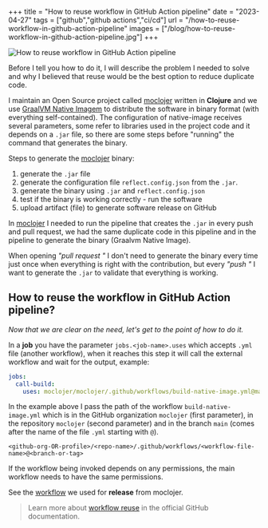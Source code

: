 +++
title = "How to reuse workflow in GitHub Action pipeline"
date = "2023-04-27"
tags = ["github","github actions","ci/cd"]
url = "/how-to-reuse-workflow-in-github-action-pipeline"
images = ["/blog/how-to-reuse-workflow-in-github-action-pipeline.jpg"]
+++

![How to reuse workflow in GitHub Action pipeline](/blog/how-to-reuse-workflow-in-github-action-pipeline.jpg)

Before I tell you how to do it, I will describe the problem I needed to solve and why I believed that reuse would be the best option to reduce duplicate code.

I maintain an Open Source project called [moclojer](https://github.com/moclojer/moclojer) written in **Clojure** and we use [GraalVM Native Imagem](https://www.graalvm.org/22.0/reference-manual/native-image/) to distribute the software in binary format (with everything self-contained).
The configuration of native-image receives several parameters, some refer to libraries used in the project code and it depends on a `.jar` file, so there are some steps before "running" the command that generates the binary.

Steps to generate the [moclojer](https://github.com/moclojer/moclojer) binary:

1. generate the `.jar` file
2. generate the configuration file `reflect.config.json` from the `.jar`.
3. generate the binary using `.jar` and `reflect.config.json`
4. test if the binary is working correctly - run the software
5. upload artifact (file) to generate software release on GitHub

In [moclojer](https://github.com/moclojer/moclojer) I needed to run the pipeline that creates the `.jar` in every push and pull request, we had the same duplicate code in this pipeline and in the pipeline to generate the binary (Graalvm Native Image).

When opening *"pull request "* I don't need to generate the binary every time just once when everything is right with the contribution, but every *"push "* I want to generate the `.jar` to validate that everything is working.

## How to reuse the workflow in GitHub Action pipeline?

*Now that we are clear on the need, let's get to the point of how to do it.*

In a **job** you have the parameter `jobs.<job-name>.uses` which accepts `.yml` file (another workflow), when it reaches this step it will call the external workflow and wait for the output, example:

```yaml
jobs:
  call-build:
    uses: moclojer/moclojer/.github/workflows/build-native-image.yml@main
```

In the example above I pass the path of the workflow `build-native-image.yml` which is in the GitHub organization `moclojer` (first parameter), in the repository `moclojer` (second parameter) and in the branch `main` (comes after the name of the file `.yml` starting with `@`).

`<github-org-OR-profile>/<repo-name>/.github/workflows/<workflow-file-name>@<branch-or-tag>`

If the workflow being invoked depends on any permissions, the main workflow needs to have the same permissions.

See the [workflow](https://github.com/moclojer/moclojer/blob/b9b27a12285742c6dd225204abcdc741abca00fa/.github/workflows/release.yml) we used for **release** from moclojer.

> Learn more about [workflow reuse](https://docs.github.com/en/actions/using-workflows/reusing-workflows) in the official GitHub documentation.
